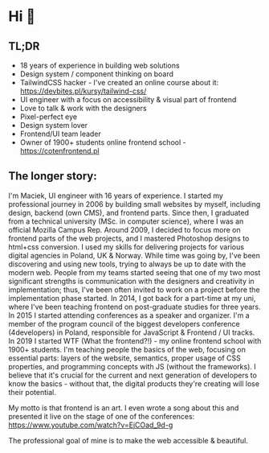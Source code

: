 # Hi 👋 

## TL;DR

- 18 years of experience in building web solutions
- Design system / component thinking on board
- TailwindCSS hacker - I've created an online course about it: https://devbites.pl/kursy/tailwind-css/
- UI engineer with a focus on accessibility & visual part of frontend
- Love to talk & work with the designers
- Pixel-perfect eye
- Design system lover
- Frontend/UI team leader
- Owner of 1900+ students online frontend school - https://cotenfrontend.pl


## The longer story:

I'm Maciek, UI engineer with 16 years of experience. I started my professional journey in 2006 by building small websites by myself, including design, backend (own CMS), and frontend parts. Since then, I graduated from a technical university (MSc. in computer science), where I was an official Mozilla Campus Rep. Around 2009, I decided to focus more on frontend parts of the web projects, and I mastered Photoshop designs to html+css conversion. I used my skills for delivering projects for various digital agencies in Poland, UK & Norway. While time was going by, I've been discovering and using new tools, trying to always be up to date with the modern web. People from my teams started seeing that one of my two most significant strengths is communication with the designers and creativity in implementation; thus, I've been often invited to work on a project before the implementation phase started. In 2014, I got back for a part-time at my uni, where I've been teaching frontend on post-graduate studies for three years. In 2015 I started attending conferences as a speaker and organizer. I'm a member of the program council of the biggest developers conference (4developers) in Poland, responsible for JavaScript & Frontend / UI tracks. In 2019 I started WTF (What the frontend?!) - my online frontend school with 1900+ students. I'm teaching people the basics of the web, focusing on essential parts: layers of the website, semantics, proper usage of CSS properties, and programming concepts with JS (without the frameworks). I believe that it's crucial for the current and next generation of developers to know the basics - without that, the digital products they're creating will lose their potential. 

My motto is that frontend is an art. I even wrote a song about this and presented it live on the stage of one of the conferences: https://www.youtube.com/watch?v=EjCOad_9d-g

The professional goal of mine is to make the web accessible & beautiful.
